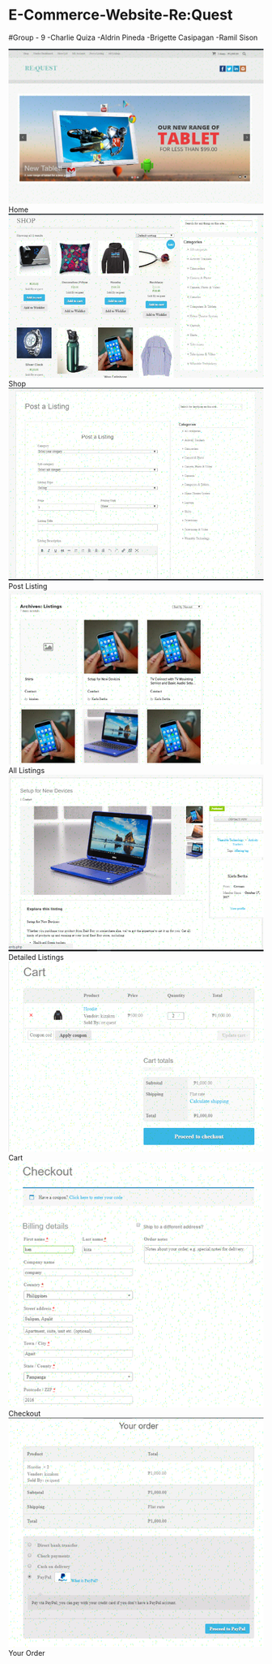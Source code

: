 # E-Commerce-Website-Re:Quest
#Group - 9
-Charlie Quiza
-Aldrin Pineda
-Brigette Casipagan
-Ramil Sison


![alt text][img1]Home
![alt text][img2]Shop
![alt text][img3]Post Listing
![alt text][img4]All Listings
![alt text][img5]Detailed Listings
![alt text][img6]Cart
![alt text][img7]Checkout
![alt text][img8]Your Order

[img1]:https://github.com/Kizaken/E-Commerce-Website/blob/master/ReQuest%20ScreenShots/1.PNG
[img2]:https://github.com/Kizaken/E-Commerce-Website/blob/master/ReQuest%20ScreenShots/2.PNG
[img3]:https://github.com/Kizaken/E-Commerce-Website/blob/master/ReQuest%20ScreenShots/3.PNG
[img4]:https://github.com/Kizaken/E-Commerce-Website/blob/master/ReQuest%20ScreenShots/4.PNG
[img5]:https://github.com/Kizaken/E-Commerce-Website/blob/master/ReQuest%20ScreenShots/5.PNG
[img6]:https://github.com/Kizaken/E-Commerce-Website/blob/master/ReQuest%20ScreenShots/6.PNG
[img7]:https://github.com/Kizaken/E-Commerce-Website/blob/master/ReQuest%20ScreenShots/7.PNG
[img8]:https://github.com/Kizaken/E-Commerce-Website/blob/master/ReQuest%20ScreenShots/8.PNG
